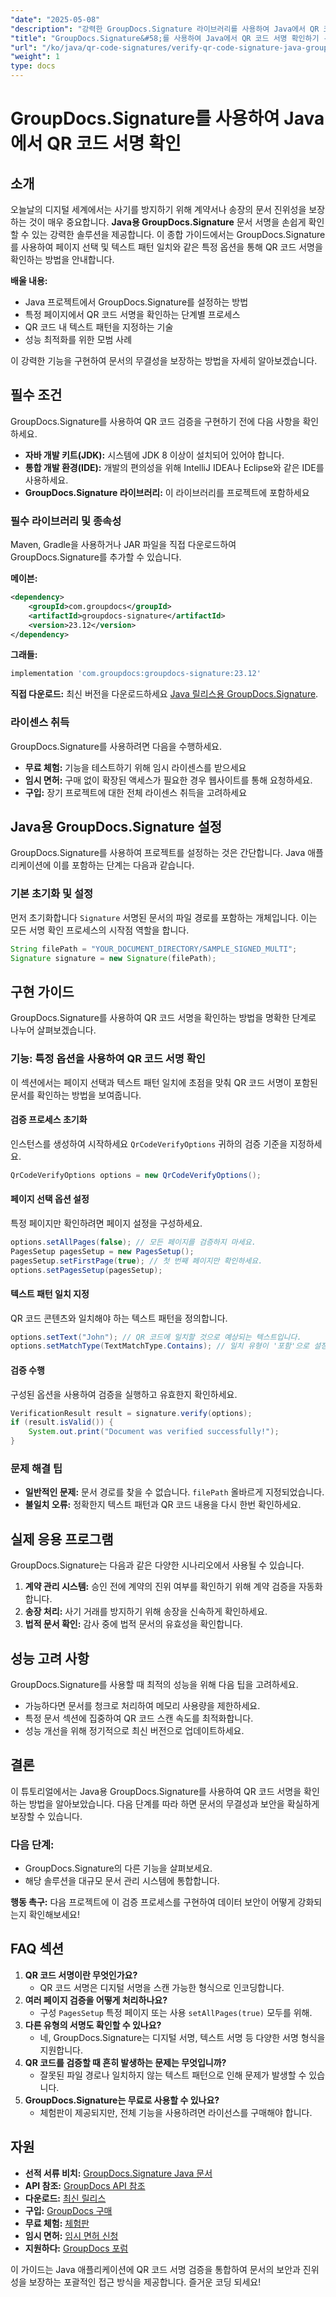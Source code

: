 ```yaml
---
"date": "2025-05-08"
"description": "강력한 GroupDocs.Signature 라이브러리를 사용하여 Java에서 QR 코드 서명을 확인하는 방법을 알아보세요. 이 가이드에서는 설정, 확인 옵션 및 모범 사례를 다룹니다."
"title": "GroupDocs.Signature&#58;를 사용하여 Java에서 QR 코드 서명 확인하기 - 포괄적인 가이드"
"url": "/ko/java/qr-code-signatures/verify-qr-code-signature-java-groupdocs-signature/"
"weight": 1
type: docs
---
```

# GroupDocs.Signature를 사용하여 Java에서 QR 코드 서명 확인

## 소개

오늘날의 디지털 세계에서는 사기를 방지하기 위해 계약서나 송장의 문서 진위성을 보장하는 것이 매우 중요합니다. **Java용 GroupDocs.Signature** 문서 서명을 손쉽게 확인할 수 있는 강력한 솔루션을 제공합니다. 이 종합 가이드에서는 GroupDocs.Signature를 사용하여 페이지 선택 및 텍스트 패턴 일치와 같은 특정 옵션을 통해 QR 코드 서명을 확인하는 방법을 안내합니다.

**배울 내용:**

- Java 프로젝트에서 GroupDocs.Signature를 설정하는 방법
- 특정 페이지에서 QR 코드 서명을 확인하는 단계별 프로세스
- QR 코드 내 텍스트 패턴을 지정하는 기술
- 성능 최적화를 위한 모범 사례

이 강력한 기능을 구현하여 문서의 무결성을 보장하는 방법을 자세히 알아보겠습니다.

## 필수 조건

GroupDocs.Signature를 사용하여 QR 코드 검증을 구현하기 전에 다음 사항을 확인하세요.

- **자바 개발 키트(JDK):** 시스템에 JDK 8 이상이 설치되어 있어야 합니다.
- **통합 개발 환경(IDE):** 개발의 편의성을 위해 IntelliJ IDEA나 Eclipse와 같은 IDE를 사용하세요.
- **GroupDocs.Signature 라이브러리:** 이 라이브러리를 프로젝트에 포함하세요

### 필수 라이브러리 및 종속성

Maven, Gradle을 사용하거나 JAR 파일을 직접 다운로드하여 GroupDocs.Signature를 추가할 수 있습니다.

**메이븐:**

```xml
<dependency>
    <groupId>com.groupdocs</groupId>
    <artifactId>groupdocs-signature</artifactId>
    <version>23.12</version>
</dependency>
```

**그래들:**

```gradle
implementation 'com.groupdocs:groupdocs-signature:23.12'
```

**직접 다운로드:** 
최신 버전을 다운로드하세요 [Java 릴리스용 GroupDocs.Signature](https://releases.groupdocs.com/signature/java/).

### 라이센스 취득

GroupDocs.Signature를 사용하려면 다음을 수행하세요.

- **무료 체험:** 기능을 테스트하기 위해 임시 라이센스를 받으세요
- **임시 면허:** 구매 없이 확장된 액세스가 필요한 경우 웹사이트를 통해 요청하세요.
- **구입:** 장기 프로젝트에 대한 전체 라이센스 취득을 고려하세요

## Java용 GroupDocs.Signature 설정

GroupDocs.Signature를 사용하여 프로젝트를 설정하는 것은 간단합니다. Java 애플리케이션에 이를 포함하는 단계는 다음과 같습니다.

### 기본 초기화 및 설정

먼저 초기화합니다 `Signature` 서명된 문서의 파일 경로를 포함하는 개체입니다. 이는 모든 서명 확인 프로세스의 시작점 역할을 합니다.

```java
String filePath = "YOUR_DOCUMENT_DIRECTORY/SAMPLE_SIGNED_MULTI";
Signature signature = new Signature(filePath);
```

## 구현 가이드

GroupDocs.Signature를 사용하여 QR 코드 서명을 확인하는 방법을 명확한 단계로 나누어 살펴보겠습니다.

### 기능: 특정 옵션을 사용하여 QR 코드 서명 확인

이 섹션에서는 페이지 선택과 텍스트 패턴 일치에 초점을 맞춰 QR 코드 서명이 포함된 문서를 확인하는 방법을 보여줍니다.

#### 검증 프로세스 초기화

인스턴스를 생성하여 시작하세요 `QrCodeVerifyOptions` 귀하의 검증 기준을 지정하세요.

```java
QrCodeVerifyOptions options = new QrCodeVerifyOptions();
```

#### 페이지 선택 옵션 설정

특정 페이지만 확인하려면 페이지 설정을 구성하세요.

```java
options.setAllPages(false); // 모든 페이지를 검증하지 마세요.
PagesSetup pagesSetup = new PagesSetup();
pagesSetup.setFirstPage(true); // 첫 번째 페이지만 확인하세요.
options.setPagesSetup(pagesSetup);
```

#### 텍스트 패턴 일치 지정

QR 코드 콘텐츠와 일치해야 하는 텍스트 패턴을 정의합니다.

```java
options.setText("John"); // QR 코드에 일치할 것으로 예상되는 텍스트입니다.
options.setMatchType(TextMatchType.Contains); // 일치 유형이 '포함'으로 설정되었습니다.
```

#### 검증 수행

구성된 옵션을 사용하여 검증을 실행하고 유효한지 확인하세요.

```java
VerificationResult result = signature.verify(options);
if (result.isValid()) {
    System.out.print("Document was verified successfully!");
}
```

### 문제 해결 팁

- **일반적인 문제:** 문서 경로를 찾을 수 없습니다. `filePath` 올바르게 지정되었습니다.
- **불일치 오류:** 정확한지 텍스트 패턴과 QR 코드 내용을 다시 한번 확인하세요.

## 실제 응용 프로그램

GroupDocs.Signature는 다음과 같은 다양한 시나리오에서 사용될 수 있습니다.

1. **계약 관리 시스템:** 승인 전에 계약의 진위 여부를 확인하기 위해 계약 검증을 자동화합니다.
2. **송장 처리:** 사기 거래를 방지하기 위해 송장을 신속하게 확인하세요.
3. **법적 문서 확인:** 감사 중에 법적 문서의 유효성을 확인합니다.

## 성능 고려 사항

GroupDocs.Signature를 사용할 때 최적의 성능을 위해 다음 팁을 고려하세요.

- 가능하다면 문서를 청크로 처리하여 메모리 사용량을 제한하세요.
- 특정 문서 섹션에 집중하여 QR 코드 스캔 속도를 최적화합니다.
- 성능 개선을 위해 정기적으로 최신 버전으로 업데이트하세요.

## 결론

이 튜토리얼에서는 Java용 GroupDocs.Signature를 사용하여 QR 코드 서명을 확인하는 방법을 알아보았습니다. 다음 단계를 따라 하면 문서의 무결성과 보안을 확실하게 보장할 수 있습니다. 

### 다음 단계:

- GroupDocs.Signature의 다른 기능을 살펴보세요.
- 해당 솔루션을 대규모 문서 관리 시스템에 통합합니다.

**행동 촉구:** 다음 프로젝트에 이 검증 프로세스를 구현하여 데이터 보안이 어떻게 강화되는지 확인해보세요!

## FAQ 섹션

1. **QR 코드 서명이란 무엇인가요?**
   - QR 코드 서명은 디지털 서명을 스캔 가능한 형식으로 인코딩합니다.
2. **여러 페이지 검증을 어떻게 처리하나요?**
   - 구성 `PagesSetup` 특정 페이지 또는 사용 `setAllPages(true)` 모두를 위해.
3. **다른 유형의 서명도 확인할 수 있나요?**
   - 네, GroupDocs.Signature는 디지털 서명, 텍스트 서명 등 다양한 서명 형식을 지원합니다.
4. **QR 코드를 검증할 때 흔히 발생하는 문제는 무엇입니까?**
   - 잘못된 파일 경로나 일치하지 않는 텍스트 패턴으로 인해 문제가 발생할 수 있습니다.
5. **GroupDocs.Signature는 무료로 사용할 수 있나요?**
   - 체험판이 제공되지만, 전체 기능을 사용하려면 라이선스를 구매해야 합니다.

## 자원

- **선적 서류 비치:** [GroupDocs.Signature Java 문서](https://docs.groupdocs.com/signature/java/)
- **API 참조:** [GroupDocs API 참조](https://reference.groupdocs.com/signature/java/)
- **다운로드:** [최신 릴리스](https://releases.groupdocs.com/signature/java/)
- **구입:** [GroupDocs 구매](https://purchase.groupdocs.com/buy)
- **무료 체험:** [체험판](https://releases.groupdocs.com/signature/java/)
- **임시 면허:** [임시 면허 신청](https://purchase.groupdocs.com/temporary-license/)
- **지원하다:** [GroupDocs 포럼](https://forum.groupdocs.com/c/signature/)

이 가이드는 Java 애플리케이션에 QR 코드 서명 검증을 통합하여 문서의 보안과 진위성을 보장하는 포괄적인 접근 방식을 제공합니다. 즐거운 코딩 되세요!